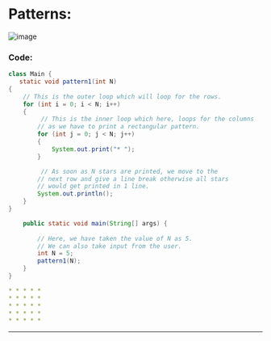 # Patterns:

![image](https://github.com/user-attachments/assets/96e3b487-e49d-4265-903f-c73ba27b0026)

### Code:
```java
class Main {
   static void pattern1(int N)
{
    // This is the outer loop which will loop for the rows.
    for (int i = 0; i < N; i++)
    {
         // This is the inner loop which here, loops for the columns
        // as we have to print a rectangular pattern.
        for (int j = 0; j < N; j++)
        {
            System.out.print("* ");
        }

         // As soon as N stars are printed, we move to the
        // next row and give a line break otherwise all stars
        // would get printed in 1 line.
        System.out.println();
    }
}

    public static void main(String[] args) {
        
        // Here, we have taken the value of N as 5.
        // We can also take input from the user.
        int N = 5;
        pattern1(N);
    }
}
```

```yaml
* * * * *
* * * * *
* * * * *
* * * * *
* * * * *
```

---


